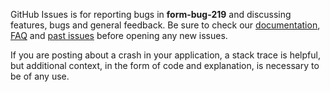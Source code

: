 GitHub Issues is for reporting bugs in **form-bug-219** and discussing features, bugs and general feedback. Be sure to check our [documentation](http://cocoadocs.org/docsets/form-bug-219), [FAQ](https://github.com/hyperoslo/form-bug-219/wiki/FAQ) and [past issues](https://github.com/hyperoslo/form-bug-219/issues?state=closed) before opening any new issues.

If you are posting about a crash in your application, a stack trace is helpful, but additional context, in the form of code and explanation, is necessary to be of any use.
